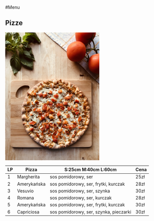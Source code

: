 
#Menu

## **Pizze**

<img src="img/pizza1.jpg" style="width:300px; height:auto">


| LP | Pizza  | S:25cm M:40cm L:60cm | Cena |
|----|-----------|---------------------------------------------|-------------|
| 1 | Margherita | sos pomidorowy, ser | 25zł |
| 2 | Amerykańska | sos pomidorowy, ser, frytki, kurczak | 28zł |
| 3 | Vesuvio | sos pomidorowy, ser, szynka | 30zł |
| 4 | Romana |  sos pomidorowy, ser, kurczak | 28zł |
| 5 | Amerykańska | sos pomidorowy, ser, frytki, kurczak | 30zł |
| 6 | Capriciosa | sos pomidorowy, ser, szynka, pieczarki | 30zł |
